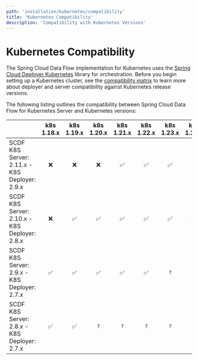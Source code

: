 ```yaml
---
path: 'installation/kubernetes/compatibility'
title: 'Kubernetes Compatibility'
description: 'Compatibility with Kubernetes Versions'
---
```


# Kubernetes Compatibility

The Spring Cloud Data Flow implementation for Kubernetes uses the
[Spring Cloud Deployer
Kubernetes](https://github.com/spring-cloud/spring-cloud-deployer-kubernetes)
library for orchestration. Before you begin setting up a Kubernetes
cluster, see the [compatibility
matrix](https://github.com/spring-cloud/spring-cloud-deployer-kubernetes#kubernetes-compatibility)
to learn more about deployer and server compatibility against Kubernetes
release versions.

The following listing outlines the compatibility between Spring Cloud
Data Flow for Kubernetes Server and Kubernetes versions:

|                                               | k8s 1.18.x | k8s 1.19.x | k8s 1.20.x | k8s 1.21.x | k8s 1.22.x | k8s 1.23.x | k8s 1.24.x | k8s 1.25.x | k8s 1.26.x | k8s 1.27.x |
| --------------------------------------------- | :--------: | :--------: | :--------: | :--------: | :--------: | :--------: | :--------: | :--------: | :--------: | :--------: |
| SCDF K8S Server: 2.11.x - K8S Deployer: 2.9.x |     ❌     |     ❌     |     ❌     |     ✅     |     ✅     |     ✅     |     ✅     |     ✅     |     ✅     |     ✅     |
| SCDF K8S Server: 2.10.x - K8S Deployer: 2.8.x |     ❌     |     ✅     |     ✅     |     ✅     |     ✅     |     ✅     |     ✅     |     ❌     |     ❌     |     ❌     |
| SCDF K8S Server: 2.9.x - K8S Deployer: 2.7.x  |     ✅     |     ✅     |     ✅     |     ✅     |     ✅     |    `?`     |    `?`     |     ❌     |     ❌     |     ❌     |
| SCDF K8S Server: 2.8.x - K8S Deployer: 2.7.x  |     ✅     |     ✅     |    `?`     |    `?`     |    `?`     |    `?`     |    `?`     |     ❌     |     ❌     |     ❌     |
